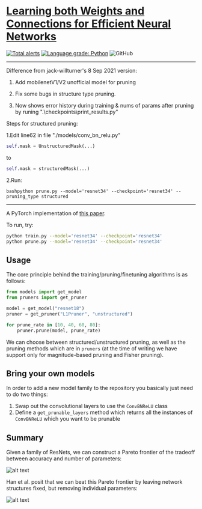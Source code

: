 # [Learning both Weights and Connections for Efficient Neural Networks](https://arxiv.org/abs/1506.02626)

[![Total alerts](https://img.shields.io/lgtm/alerts/g/jack-willturner/DeepCompression-PyTorch.svg?logo=lgtm&logoWidth=18)](https://lgtm.com/projects/g/jack-willturner/DeepCompression-PyTorch/alerts/) 
[![Language grade: Python](https://img.shields.io/lgtm/grade/python/g/jack-willturner/DeepCompression-PyTorch.svg?logo=lgtm&logoWidth=18)](https://lgtm.com/projects/g/jack-willturner/DeepCompression-PyTorch/context:python)
![GitHub](https://img.shields.io/github/license/jack-willturner/DeepCompression-PyTorch)

------------------
Difference from jack-willturner's 8 Sep 2021 version:

1. Add mobilenetV1/V2 unofficial model for pruning

2. Fix some bugs in structure type pruning.

3. Now shows error history during training & nums of params after pruning by runing ".\checkpoints\print_results.py"

Steps for structured pruning:

1.Edit line62 in file "./models/conv_bn_relu.py" 
```python
self.mask = UnstructuredMask(...)
```
to
```python
self.mask = structuredMask(...)
```
2.Run:
```
bashpython prune.py --model='resnet34' --checkpoint='resnet34' --pruning_type structured
```
------------------

A PyTorch implementation of [this paper](https://arxiv.org/abs/1506.02626).

To run, try:
```bash
python train.py --model='resnet34' --checkpoint='resnet34'
python prune.py --model='resnet34' --checkpoint='resnet34'
```

## Usage 

The core principle behind the training/pruning/finetuning algorithms is as follows:

```python
from models import get_model
from pruners import get_pruner 

model = get_model("resnet18")
pruner = get_pruner("L1Pruner", "unstructured")

for prune_rate in [10, 40, 60, 80]:
    pruner.prune(model, prune_rate)
```

We can choose between structured/unstructured pruning, as well as the pruning methods which are in `pruners` (at the time of writing we have support only for magnitude-based pruning and Fisher pruning).


## Bring your own models 
In order to add a new model family to the repository you basically just need to do two things:
1. Swap out the convolutional layers to use the `ConvBNReLU` class
2. Define a `get_prunable_layers` method which returns all the instances of `ConvBNReLU` which you want to be prunable

## Summary

Given a family of ResNets, we can construct a Pareto frontier of the tradeoff between accuracy and number of parameters:

![alt text](./resources/resnets.png)

Han et al. posit that we can beat this Pareto frontier by leaving network structures fixed, but removing individual parameters:

![alt text](./resources/pareto.png)
